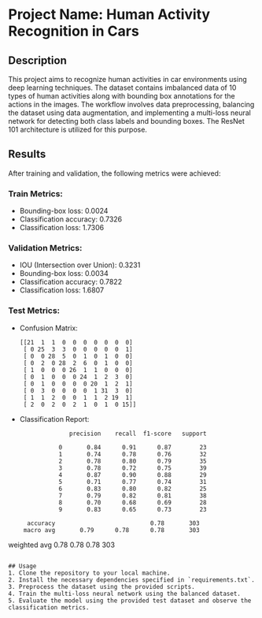 # Project Name: Human Activity Recognition in Cars

## Description
This project aims to recognize human activities in car environments using deep learning techniques. The dataset contains imbalanced data of 10 types of human activities along with bounding box annotations for the actions in the images. The workflow involves data preprocessing, balancing the dataset using data augmentation, and implementing a multi-loss neural network for detecting both class labels and bounding boxes. The ResNet 101 architecture is utilized for this purpose.

## Results
After training and validation, the following metrics were achieved:

### Train Metrics:
- Bounding-box loss: 0.0024
- Classification accuracy: 0.7326
- Classification loss: 1.7306

### Validation Metrics:
- IOU (Intersection over Union): 0.3231
- Bounding-box loss: 0.0034
- Classification accuracy: 0.7822
- Classification loss: 1.6807

### Test Metrics:
- Confusion Matrix:
  ```
  [[21  1  1  0  0  0  0  0  0  0]
   [ 0 25  3  3  0  0  0  0  0  1]
   [ 0  0 28  5  0  1  0  1  0  0]
   [ 0  2  0 28  2  6  0  1  0  0]
   [ 1  0  0  0 26  1  1  0  0  0]
   [ 0  1  0  0  0 24  1  2  3  0]
   [ 0  1  0  0  0  0 20  1  2  1]
   [ 0  3  0  0  0  0  1 31  3  0]
   [ 1  1  2  0  0  1  1  2 19  1]
   [ 2  0  2  0  2  1  0  1  0 15]]
  ```
- Classification Report:
  ```
                precision    recall  f1-score   support

             0       0.84      0.91      0.87        23
             1       0.74      0.78      0.76        32
             2       0.78      0.80      0.79        35
             3       0.78      0.72      0.75        39
             4       0.87      0.90      0.88        29
             5       0.71      0.77      0.74        31
             6       0.83      0.80      0.82        25
             7       0.79      0.82      0.81        38
             8       0.70      0.68      0.69        28
             9       0.83      0.65      0.73        23

    accuracy                           0.78       303
   macro avg       0.79      0.78      0.78       303
weighted avg       0.78      0.78      0.78       303
  ```

## Usage
1. Clone the repository to your local machine.
2. Install the necessary dependencies specified in `requirements.txt`.
3. Preprocess the dataset using the provided scripts.
4. Train the multi-loss neural network using the balanced dataset.
5. Evaluate the model using the provided test dataset and observe the classification metrics.
